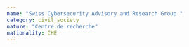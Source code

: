 ```yaml
---
name: "Swiss Cybersecurity Advisory and Research Group "
category: civil_society
nature: "Centre de recherche"
nationality: CHE
---
```

    